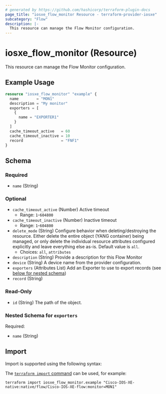 ```yaml
---
# generated by https://github.com/hashicorp/terraform-plugin-docs
page_title: "iosxe_flow_monitor Resource - terraform-provider-iosxe"
subcategory: "Flow"
description: |-
  This resource can manage the Flow Monitor configuration.
---
```


# iosxe_flow_monitor (Resource)

This resource can manage the Flow Monitor configuration.

## Example Usage

```terraform
resource "iosxe_flow_monitor" "example" {
  name        = "MON1"
  description = "My monitor"
  exporters = [
    {
      name = "EXPORTER1"
    }
  ]
  cache_timeout_active   = 60
  cache_timeout_inactive = 10
  record                 = "FNF1"
}
```

<!-- schema generated by tfplugindocs -->
## Schema

### Required

- `name` (String)

### Optional

- `cache_timeout_active` (Number) Active timeout
  - Range: `1`-`604800`
- `cache_timeout_inactive` (Number) Inactive timeout
  - Range: `1`-`604800`
- `delete_mode` (String) Configure behavior when deleting/destroying the resource. Either delete the entire object (YANG container) being managed, or only delete the individual resource attributes configured explicitly and leave everything else as-is. Default value is `all`.
  - Choices: `all`, `attributes`
- `description` (String) Provide a description for this Flow Monitor
- `device` (String) A device name from the provider configuration.
- `exporters` (Attributes List) Add an Exporter to use to export records (see [below for nested schema](#nestedatt--exporters))
- `record` (String)

### Read-Only

- `id` (String) The path of the object.

<a id="nestedatt--exporters"></a>
### Nested Schema for `exporters`

Required:

- `name` (String)

## Import

Import is supported using the following syntax:

The [`terraform import` command](https://developer.hashicorp.com/terraform/cli/commands/import) can be used, for example:

```shell
terraform import iosxe_flow_monitor.example "Cisco-IOS-XE-native:native/flow/Cisco-IOS-XE-flow:monitor=MON1"
```
